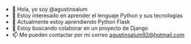 - 👋 Hola, yo soy @agustinsalum
- 👀 Estoy interesado en aprender el lenguaje Python y sus tecnologias
- 🌱 Actualmente estoy aprendiendo Python Flask
- 💞️ Estoy buscando colaborar en un proyecto de Django
- 📫 Me pueden contactar por mi correo agustinsalum92@hotmail.com

<!---
agustinsalum/agustinsalum is a ✨ special ✨ repository because its `README.md` (this file) appears on your GitHub profile.
You can click the Preview link to take a look at your changes.
--->

